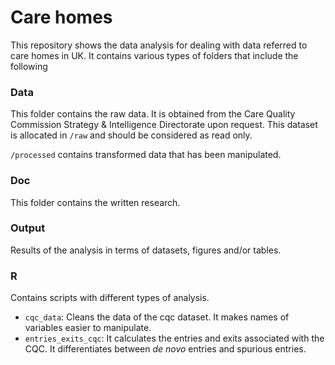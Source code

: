 # Care homes

This repository shows the data analysis for dealing with data referred to care homes in UK. It contains various types of folders that include the following 

### Data

This folder contains the raw data. It is obtained from the Care Quality Commission Strategy & Intelligence Directorate upon request. This dataset is allocated in `/raw` and should be considered as read only.

`/processed` contains transformed data that has been manipulated. 


### Doc

This folder contains the written research.


### Output 

Results of the analysis in terms of datasets, figures and/or tables. 

### R 

Contains scripts with different types of analysis.

   - `cqc_data`: Cleans the data of the cqc dataset. It makes names of variables easier to manipulate.
   - `entries_exits_cqc`: It calculates the entries and exits associated with the CQC. It differentiates between _de novo_ entries and spurious entries. 



